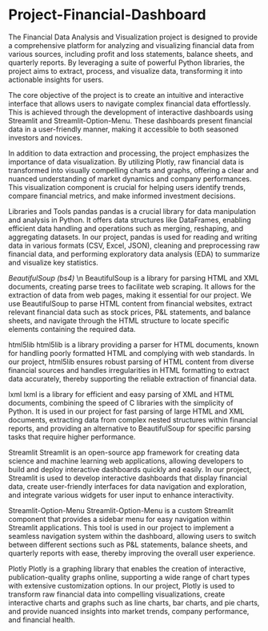 # Project-Financial-Dashboard
 
The Financial Data Analysis and Visualization project is designed to provide a comprehensive platform for analyzing and visualizing financial data from various sources, including profit and loss statements, balance sheets, and quarterly reports. By leveraging a suite of powerful Python libraries, the project aims to extract, process, and visualize data, transforming it into actionable insights for users.

The core objective of the project is to create an intuitive and interactive interface that allows users to navigate complex financial data effortlessly. This is achieved through the development of interactive dashboards using Streamlit and Streamlit-Option-Menu. These dashboards present financial data in a user-friendly manner, making it accessible to both seasoned investors and novices.

In addition to data extraction and processing, the project emphasizes the importance of data visualization. By utilizing Plotly, raw financial data is transformed into visually compelling charts and graphs, offering a clear and nuanced understanding of market dynamics and company performances. This visualization component is crucial for helping users identify trends, compare financial metrics, and make informed investment decisions.

Libraries and Tools
pandas
pandas is a crucial library for data manipulation and analysis in Python. It offers data structures like DataFrames, enabling efficient data handling and operations such as merging, reshaping, and aggregating datasets. In our project, pandas is used for reading and writing data in various formats (CSV, Excel, JSON), cleaning and preprocessing raw financial data, and performing exploratory data analysis (EDA) to summarize and visualize key statistics.

*BeautifulSoup (bs4)* \n
BeautifulSoup is a library for parsing HTML and XML documents, creating parse trees to facilitate web scraping. It allows for the extraction of data from web pages, making it essential for our project. We use BeautifulSoup to parse HTML content from financial websites, extract relevant financial data such as stock prices, P&L statements, and balance sheets, and navigate through the HTML structure to locate specific elements containing the required data.

html5lib
html5lib is a library providing a parser for HTML documents, known for handling poorly formatted HTML and complying with web standards. In our project, html5lib ensures robust parsing of HTML content from diverse financial sources and handles irregularities in HTML formatting to extract data accurately, thereby supporting the reliable extraction of financial data.

lxml
lxml is a library for efficient and easy parsing of XML and HTML documents, combining the speed of C libraries with the simplicity of Python. It is used in our project for fast parsing of large HTML and XML documents, extracting data from complex nested structures within financial reports, and providing an alternative to BeautifulSoup for specific parsing tasks that require higher performance.

Streamlit
Streamlit is an open-source app framework for creating data science and machine learning web applications, allowing developers to build and deploy interactive dashboards quickly and easily. In our project, Streamlit is used to develop interactive dashboards that display financial data, create user-friendly interfaces for data navigation and exploration, and integrate various widgets for user input to enhance interactivity.

Streamlit-Option-Menu
Streamlit-Option-Menu is a custom Streamlit component that provides a sidebar menu for easy navigation within Streamlit applications. This tool is used in our project to implement a seamless navigation system within the dashboard, allowing users to switch between different sections such as P&L statements, balance sheets, and quarterly reports with ease, thereby improving the overall user experience.

Plotly
Plotly is a graphing library that enables the creation of interactive, publication-quality graphs online, supporting a wide range of chart types with extensive customization options. In our project, Plotly is used to transform raw financial data into compelling visualizations, create interactive charts and graphs such as line charts, bar charts, and pie charts, and provide nuanced insights into market trends, company performance, and financial health.


